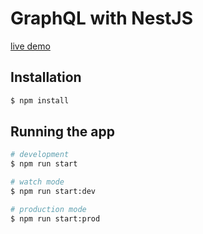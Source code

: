 # GraphQL with NestJS
[live demo](https://nest-gql-hero-api.herokuapp.com)

## Installation

```bash
$ npm install
```

## Running the app

```bash
# development
$ npm run start

# watch mode
$ npm run start:dev

# production mode
$ npm run start:prod
```
